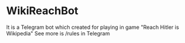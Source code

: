 # WikiReachBot

It is a Telegram bot which created for playing in game "Reach Hitler is Wikipedia"
See more is /rules in Telegram
